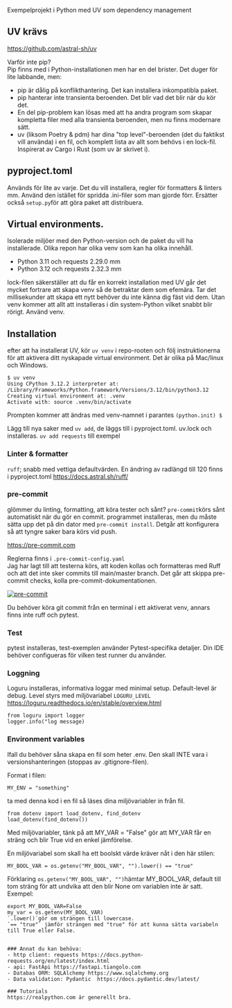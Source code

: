 Exempelprojekt i Python med UV som dependency management


## UV krävs
https://github.com/astral-sh/uv

Varför inte pip?  
Pip finns med i Python-installationen men har en del brister. Det duger för lite labbande, men:
- pip är dålig på konflikthantering. Det kan installera inkompatibla paket.
- pip hanterar inte transienta beroenden. Det blir vad det blir när du kör det.
- En del pip-problem kan lösas med att ha andra program som skapar kompletta filer med alla transienta beroenden, men nu finns modernare sätt.
- uv (liksom Poetry & pdm) har dina "top level"-beroenden (det du faktikst vill använda) i en fil, och komplett lista av allt som behövs i en lock-fil. Inspirerat av Cargo i Rust (som uv är skrivet i).

## pyproject.toml
Används för lite av varje. Det du vill installera, regler för formatters & linters mm. Använd den istället för spridda .ini-filer som man gjorde förr. Ersätter också `setup.py`för att göra paket att distribuera.

## Virtual environments.
Isolerade miljöer med den Python-version och de paket du vill ha installerade.
Olika repon har olika venv som kan ha olika innehåll. 
- Python 3.11 och requests 2.29.0 mm
- Python 3.12 och requests 2.32.3 mm

lock-filen säkerställer att du får en korrekt installation
med UV går det mycket fortrare att skapa venv så de betraktar dem som efemära. Tar det millisekunder att skapa ett nytt behöver du inte känna dig fäst vid dem. Utan venv kommer att allt att installeras i din system-Python vilket snabbt blir rörigt. Använd venv. 


## Installation
efter att ha installerat UV, kör `uv venv` i repo-rooten och följ instruktionerna för att aktivera ditt nyskapade virtual environment. Det är olika på Mac/linux och Windows.

```
$ uv venv
Using CPython 3.12.2 interpreter at: /Library/Frameworks/Python.framework/Versions/3.12/bin/python3.12
Creating virtual environment at: .venv
Activate with: source .venv/bin/activate
```
Prompten kommer att ändras med venv-namnet i parantes
`(python.init) $ `

Lägg till nya saker med `uv add`, de läggs till i pyproject.toml. uv.lock och installeras.
`uv add requests` till exempel

### Linter & formatter
`ruff`; snabb med vettiga defaultvärden. 
En ändring av radlängd till 120 finns i pyproject.toml
https://docs.astral.sh/ruff/

### pre-commit
glömmer du linting, formatting, att köra tester och sånt?
`pre-commit`körs sånt automatiskt när du gör en commit. programmet installeras, men du måste sätta upp det på din dator med  `pre-commit install`. Detgår att konfigurera så att tyngre saker bara körs vid push.

https://pre-commit.com

Reglerna finns i `.pre-commit-config.yaml`  
Jag har lagt till att testerna körs, att koden kollas och formatteras med Ruff och att det inte sker commits till main/master branch. Det går att skippa pre-commit checks, kolla pre-commit-dokumentationen.

[![pre-commit](https://img.shields.io/badge/pre--commit-enabled-brightgreen?logo=pre-commit)](https://github.com/pre-commit/pre-commit)

Du behöver köra git commit från en terminal i ett aktiverat venv, annars finns inte ruff och pytest.

### Test
pytest installeras, test-exemplen använder Pytest-specifika detaljer.
Din IDE behöver configueras för vilken test runner du använder.

### Loggning
Loguru installeras, informativa loggar med minimal setup. Default-level är debug. Level styrs med miljövariabel `LOGURU_LEVEL`
https://loguru.readthedocs.io/en/stable/overview.html
```
from loguru import logger
logger.info("log message)
```

### Environment variables
Ifall du behöver såna
skapa en fil som heter .env. Den skall INTE vara i versionshanteringen (stoppas av .gitignore-filen).  


Format i filen:
```
MY_ENV = "something"
```

ta med denna kod i en fil så läses dina miljövariabler in från fil.
```
from dotenv import load_dotenv, find_dotenv
load_dotenv(find_dotenv())
```

Med miljövariabler, tänk på att MY_VAR = "False" gör att MY_VAR får en sträng och blir True vid en enkel jämförelse. 


En miljövariabel som skall ha ett boolskt värde kräver nåt i den här stilen:
```
MY_BOOL_VAR = os.getenv("MY_BOOL_VAR", "").lower() == "true"
```
Förklaring
`os.getenv("MY_BOOL_VAR", "")`hämtar MY_BOOL_VAR, default till tom sträng för att undvika att den blir None om variablen inte är satt.  
Exempel:
```
export MY_BOOL_VAR=False
my_var = os.getenv(MY_BOOL_VAR)
`.lower()`gör om strängen till lowercase.  
`== "true"` jämför strängen med "true" för att kunna sätta variabeln till True eller False.  


### Annat du kan behöva:
- http client: requests https://docs.python-requests.org/en/latest/index.html
- api: FastApi https://fastapi.tiangolo.com
- Databas ORM: SQLAlchemy https://www.sqlalchemy.org
- Data validation: Pydantic  https://docs.pydantic.dev/latest/

### Tutorials
https://realpython.com är generellt bra. 
